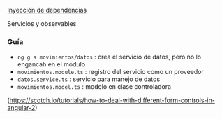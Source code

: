 [Inyección de dependencias](http://academia-binaria.com/databinding-el-flujo-de-datos-de-angular2/)

Servicios y observables

### Guía
- `ng g s movimientos/datos` :  crea el servicio de datos, pero no lo engancah en el módulo
- `movimientos.module.ts` : registro del servicio como un proveedor
- `datos.service.ts` : servicio para manejo de datos 
- `movimientos.model.ts` : modelo en clase controladora

(https://scotch.io/tutorials/how-to-deal-with-different-form-controls-in-angular-2)
